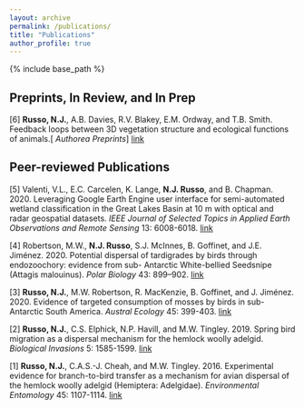 ```yaml
---
layout: archive
permalink: /publications/
title: "Publications"
author_profile: true
---
```


{% include base_path %}

## Preprints, In Review, and In Prep

[6] **Russo, N.J.**, A.B. Davies, R.V. Blakey, E.M. Ordway, and T.B. Smith. Feedback loops between 3D vegetation structure and ecological functions of animals.[ _Authorea           Preprints_] <a href="https://d197for5662m48.cloudfront.net/documents/publicationstatus/93935/preprint_pdf/7280e11d6258f66993031e8c2ed57fca.pdf" target="_blank">link</a>

## Peer-reviewed Publications

[5] Valenti, V.L., E.C. Carcelen, K. Lange, **N.J. Russo**, and B. Chapman. 2020. Leveraging Google Earth Engine user interface for semi-automated wetland classification in      the Great Lakes Basin at 10 m with optical and radar geospatial datasets. _IEEE Journal of Selected Topics in Applied Earth Observations and Remote Sensing_ 13:          6008-6018. <a href="https://ieeexplore.ieee.org/stamp/stamp.jsp?arnumber=9205661" target="_blank">link</a>

[4] Robertson, M.W., **N.J. Russo**, S.J. McInnes, B. Goffinet, and J.E. Jiménez. 2020. Potential dispersal of tardigrades by birds through endozoochory: evidence from sub-      Antarctic White-bellied Seedsnipe (Attagis malouinus). _Polar Biology_ 43: 899–902. <a href="https://par.nsf.gov/servlets/purl/10177900" target="_blank">link</a>

[3] **Russo, N.J.**, M.W. Robertson, R. MacKenzie, B. Goffinet, and J. Jiménez. 2020. Evidence of targeted consumption of mosses by birds in sub-Antarctic South America.         _Austral Ecology_ 45: 399-403. <a href="https://www.researchgate.net/profile/Jaime-E-Jimenez-2/publication/338857943_Evidence_of_targeted_consumption_of_mosses_by_birds_in_sub-Antarctic_South_America/links/5e3c5fb6a6fdccd9658e05b6/Evidence-of-targeted-consumption-of-mosses-by-birds-in-sub-Antarctic-South-America.pdf" target="_blank">link</a>

[2] **Russo, N.J.**, C.S. Elphick, N.P. Havill, and M.W. Tingley. 2019. Spring bird migration as a dispersal mechanism for the hemlock woolly adelgid. _Biological Invasions_       5: 1585-1599. <a href="https://greathollow.org/wp-content/uploads/2020/03/Russo-et-al.-2019.pdf" target="_blank">link</a>

[1] **Russo, N.J.**, C.A.S.-J. Cheah, and M.W. Tingley. 2016. Experimental evidence for branch-to-bird transfer as a mechanism for avian dispersal of the hemlock woolly          adelgid (Hemiptera: Adelgidae). _Environmental Entomology_ 45: 1107-1114. <a href="https://www.researchgate.net/profile/Nicholas-Russo-3/publication/305784014_Experimental_Evidence_for_Branch-to-Bird_Transfer_as_a_Mechanism_for_Avian_Dispersal_of_the_Hemlock_Woolly_Adelgid_Hemiptera_Adelgidae/links/5a26bc674585155dd423eed2/Experimental-Evidence-for-Branch-to-Bird-Transfer-as-a-Mechanism-for-Avian-Dispersal-of-the-Hemlock-Woolly-Adelgid-Hemiptera-Adelgidae.pdf" target="_blank">link</a>

